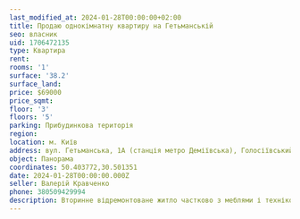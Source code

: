 ```yaml
---
last_modified_at: 2024-01-28T00:00:00+02:00
title: Продаю однокімнатну квартиру на Гетьманській
seo: власник
uid: 1706472135
type: Квартира
rent:
rooms: '1'
surface: '38.2'
surface_land:
price: $69000
price_sqmt:
floor: '3'
floors: '5'
parking: Прибудинкова територія
region:
location: м. Київ
address: вул. Гетьманська, 1А (станція метро Деміївська), Голосіївський район
object: Панорама
coordinates: 50.403772,30.501351
date: 2024-01-28T00:00:00.000Z
seller: Валерій Кравченко
phone: 380509429994
description: Вторинне відремонтоване житло частково з меблями і технікою, придатне для проживання
---
```

